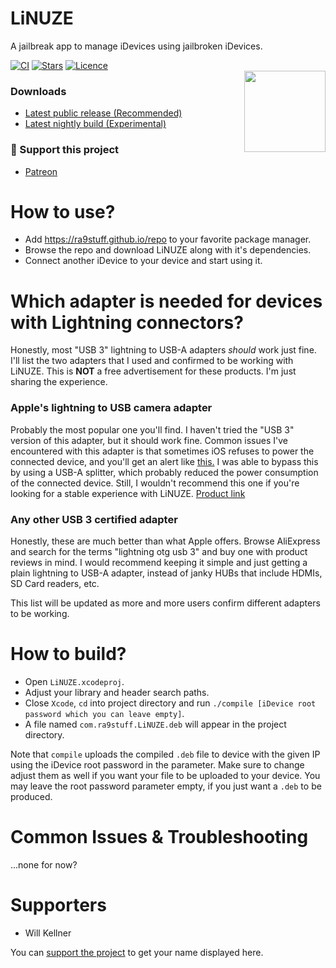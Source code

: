 # LiNUZE
A jailbreak app to manage iDevices using jailbroken iDevices.

[![CI](https://img.shields.io/github/actions/workflow/status/rA9stuff/LiNUZE/ci.yml?branch=master&style=for-the-badge)](https://github.com/rA9stuff/LiNUZE/actions)
[![Stars](https://img.shields.io/github/stars/rA9stuff/linuze?style=for-the-badge)](https://github.com/rA9stuff/LiNUZE/stargazers)
[![Licence](https://img.shields.io/github/license/rA9stuff/linuze?style=for-the-badge)](https://github.com/rA9stuff/LiNUZE/blob/master/LICENSE.md)
<br/>
<img align="right" src="https://i.imgur.com/bGJLzqv.png" width="130px" height="130px">
### Downloads
* [Latest public release (Recommended)](https://github.com/rA9stuff/LiNUZE/releases)
* [Latest nightly build (Experimental)](https://nightly.link/rA9stuff/LiNUZE/workflows/ci/master)

### 🤍 Support this project
* [Patreon](https://www.patreon.com/rA9stuff)

# How to use?
* Add https://ra9stuff.github.io/repo to your favorite package manager.
* Browse the repo and download LiNUZE along with it's dependencies.
* Connect another iDevice to your device and start using it.

# Which adapter is needed for devices with Lightning connectors?

Honestly, most "USB 3" lightning to USB-A adapters *should* work just fine. I'll list the two adapters that I used and confirmed to be working with LiNUZE. This is **NOT** a free advertisement for these products. I'm just sharing the experience.

### Apple's lightning to USB camera adapter
Probably the most popular one you'll find. I haven't tried the "USB 3" version of this adapter, but it should work fine.
Common issues I've encountered with this adapter is that sometimes iOS refuses to power the connected device, and you'll get an alert like [this.](https://i.imgur.com/7NmdfMo.jpg) I was able to bypass this by using a USB-A splitter, which probably reduced the power consumption of the connected device. Still, I wouldn't recommend this one if you're looking for a stable experience with LiNUZE. [Product link](https://www.apple.com/shop/product/MD821AM/A/lightning-to-usb-camera-adapter)
### Any other USB 3 certified adapter
Honestly, these are much better than what Apple offers. Browse AliExpress and search for the terms "lightning otg usb 3" and buy one with product reviews in mind. I would recommend keeping it simple and just getting a plain lightning to USB-A adapter, instead of janky HUBs that include HDMIs, SD Card readers, etc.   

This list will be updated as more and more users confirm different adapters to be working.

# How to build?

* Open `LiNUZE.xcodeproj`.   
* Adjust your library and header search paths.   
* Close `Xcode`, `cd` into project directory and run `./compile [iDevice root password which you can leave empty]`.   
* A file named `com.ra9stuff.LiNUZE.deb` will appear in the project directory.   
   
Note that `compile` uploads the compiled `.deb` file to device with the given IP using the iDevice root password in the parameter. Make sure to change adjust them as well if you want your file to be uploaded to your device. You may leave the root password parameter empty, if you just want a `.deb` to be produced.

# Common Issues & Troubleshooting

...none for now?   

# Supporters

* Will Kellner

You can [support the project](https://www.patreon.com/rA9stuff) to get your name displayed here.
